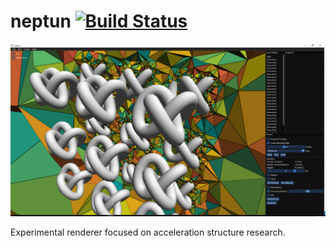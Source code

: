 # neptun [![Build Status](https://travis-ci.com/aytekaman/neptun.svg?token=Q25BaYufcqKSA3m8CpNs&branch=master)](https://travis-ci.com/aytekaman/neptun)

![neptun editor](resources/neptun-editor.png)

Experimental renderer focused on acceleration structure research.
